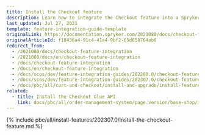 ```yaml
---
title: Install the Checkout feature
description: Learn how to integrate the Checkout feature into a Spryker project.
last_updated: Jul 27, 2021
template: feature-integration-guide-template
originalLink: https://documentation.spryker.com/2021080/docs/checkout-feature-integration
originalArticleId: f18436a4-91c4-41a4-9bf2-65d858764ab6
redirect_from:
  - /2021080/docs/checkout-feature-integration
  - /2021080/docs/en/checkout-feature-integration
  - /docs/checkout-feature-integration
  - /docs/en/checkout-feature-integration
  - /docs/scos/dev/feature-integration-guides/202200.0/checkout-feature-integration.html
  - /docs/scos/dev/feature-integration-guides/202307.0/checkout-feature-integration.html  
  - /docs/pbc/all/cart-and-checkout/install-and-upgrade/install-features/install-the-checkout-feature.html
related:
  - title: Install the Checkout Glue API
    link: docs/pbc/all/order-management-system/page.version/base-shop/install-and-upgrade/install-glue-api/install-the-checkout-glue-api.html
---
```


{% include pbc/all/install-features/202307.0/install-the-checkout-feature.md %} <!-- To edit, see /_includes/pbc/all/install-features/202307.0/install-the-checkout-feature.md -->
